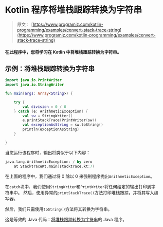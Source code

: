 # Kotlin 程序将堆栈跟踪转换为字符串

> 原文： [https://www.programiz.com/kotlin-programming/examples/convert-stack-trace-string](https://www.programiz.com/kotlin-programming/examples/convert-stack-trace-string)

#### 在此程序中，您将学习在 Kotlin 中将堆栈跟踪转换为字符串。

## 示例：将堆栈跟踪转换为字符串

```kt
import java.io.PrintWriter
import java.io.StringWriter

fun main(args: Array<String>) {

    try {
        val division = 0 / 0
    } catch (e: ArithmeticException) {
        val sw = StringWriter()
        e.printStackTrace(PrintWriter(sw))
        val exceptionAsString = sw.toString()
        println(exceptionAsString)
    }

}
```

当您运行该程序时，输出将类似于以下内容：

```kt
java.lang.ArithmeticException: / by zero
	at StacktraceKt.main(stacktrace.kt:7)
```

在上面的程序中，我们通过将 0 除以 0 来强制程序抛出`ArithmeticException`。

在`catch`块中，我们使用`StringWriter`和`PrintWriter`将任何给定的输出打印到字符串中。 然后，使用异常的`printStackTrace()`方法打印堆栈跟踪，并将其写入编写器。

然后，我们只需使用`toString()`方法将其转换为字符串。

这是等效的 Java 代码：[将堆栈跟踪转换为字符串](/java-programming/examples/convert-stack-trace-string "Java program to convert a stack trace to a string")的 Java 程序。